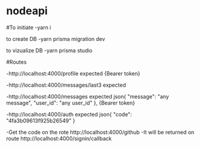 # nodeapi

#To initiate 
-yarn i

to create DB 
-yarn prisma migration dev

to vizualize DB 
-yarn prisma studio

#Routes

-http://localhost:4000/profile
expected {Bearer token}

-http://localhost:4000/messages/last3
expected 


-http://localhost:4000/messages
expected 
json{
	"message": "any message",
	"user_id": "any user_id"
}, 
{Bearer token}


-http://localhost:4000/auth
expected json{
	"code": "4fa3b09613f925b26549"
}

-Get the code on the rote http://localhost:4000/github
-It will be returned on route http://localhost:4000/signin/callback


